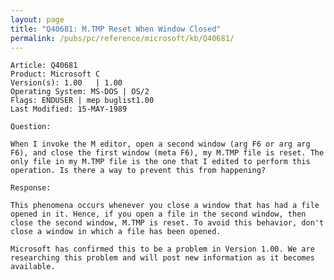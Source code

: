 ```yaml
---
layout: page
title: "Q40681: M.TMP Reset When Window Closed"
permalink: /pubs/pc/reference/microsoft/kb/Q40681/
---
```


	Article: Q40681
	Product: Microsoft C
	Version(s): 1.00   | 1.00
	Operating System: MS-DOS | OS/2
	Flags: ENDUSER | mep buglist1.00
	Last Modified: 15-MAY-1989
	
	Question:
	
	When I invoke the M editor, open a second window (arg F6 or arg arg
	F6), and close the first window (meta F6), my M.TMP file is reset. The
	only file in my M.TMP file is the one that I edited to perform this
	operation. Is there a way to prevent this from happening?
	
	Response:
	
	This phenomena occurs whenever you close a window that has had a file
	opened in it. Hence, if you open a file in the second window, then
	close the second window, M.TMP is reset. To avoid this behavior, don't
	close a window in which a file has been opened.
	
	Microsoft has confirmed this to be a problem in Version 1.00. We are
	researching this problem and will post new information as it becomes
	available.
